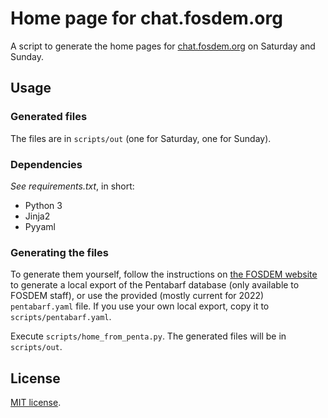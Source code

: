 # Home page for chat.fosdem.org

A script to generate the home pages for [chat.fosdem.org](https://chat.fosdem.org/#/home) on Saturday and Sunday.

## Usage
### Generated files
The files are in `scripts/out` (one for Saturday, one for Sunday).

### Dependencies
_See requirements.txt_, in short:
 * Python 3
 * Jinja2
 * Pyyaml

### Generating the files
To generate them yourself, follow the instructions on [the FOSDEM website](https://github.com/FOSDEM/website#exporting-from-fosdem-pentabarf)
to generate a local export of the Pentabarf database (only available
to FOSDEM staff), or use the provided (mostly current for 2022) `pentabarf.yaml` file.
If you use your own local export, copy it to `scripts/pentabarf.yaml`.

Execute `scripts/home_from_penta.py`. The generated files will be in
`scripts/out`.

## License
[MIT license](LICENSE).